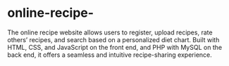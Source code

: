 # online-recipe-
The online recipe website allows users to register, upload recipes, rate others’ recipes, and search based on a personalized diet chart. Built with HTML, CSS, and JavaScript on the front end, and PHP with MySQL on the back end, it offers a seamless and intuitive recipe-sharing experience.
